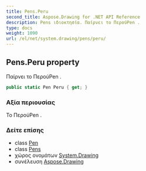 ```yaml
---
title: Pens.Peru
second_title: Aspose.Drawing for .NET API Reference
description: Pens ιδιοκτησία. Παίρνει το ΠερούPen .
type: docs
weight: 1090
url: /el/net/system.drawing/pens/peru/
---
```

## Pens.Peru property

Παίρνει το ΠερούPen .

```csharp
public static Pen Peru { get; }
```

### Αξία περιουσίας

Το ΠερούPen .

### Δείτε επίσης

* class [Pen](../../pen/)
* class [Pens](../)
* χώρος ονομάτων [System.Drawing](../../pens/)
* συνέλευση [Aspose.Drawing](../../../)


